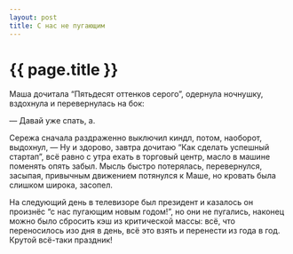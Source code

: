 ```yaml
---
layout: post
title: С нас не пугающим
---
```

# {{ page.title }}

Маша дочитала “Пятьдесят оттенков серого”, одернула ночнушку, вздохнула и перевернулась на бок: 

— Давай уже спать, а.

Сережа сначала раздраженно выключил киндл, потом, наоборот, выдохнул, — Ну и здорово, завтра дочитаю “Как сделать успешный стартап”, всё равно с утра ехать в торговый центр, масло в машине поменять опять забыл. Мысль быстро потерялась, перевернулся, засыпая, привычным движением потянулся к Маше, но кровать была слишком широка, засопел.

На следующий день в телевизоре был президент и казалось он произнёс “с нас пугающим новым годом!”, но они не пугались, наконец можно было сбросить кэш из критической массы:  всё, что переносилось изо дня в день, всё это взять и перенести из года в год. Крутой всё-таки праздник!